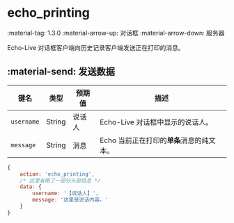 # echo_printing

<span class="feature-tag" title="最早可用版本" markdown>
    <span class="icon">:material-tag:</span>
    <span class="text">1.3.0</span>
</span>
<span class="feature-tag" title="出站终端类型" markdown>
    <span class="icon">:material-arrow-up:</span>
    <span class="text">对话框</span>
</span>
<span class="feature-tag" title="入站终端类型" markdown>
    <span class="icon">:material-arrow-down:</span>
    <span class="text">服务器</span>
</span>

Echo-Live 对话框客户端向历史记录客户端发送正在打印的消息。

## :material-send: 发送数据
| 键名 | 类型 | 预期值 | 描述 |
| - | - | - | - |
| `username` | String | 说话人 | Echo-Live 对话框中显示的说话人。 |
| `message` | String | 消息 | Echo 当前正在打印的**单条**消息的纯文本。 |

``` javascript title="示例"
{
    action: 'echo_printing',
    /* 这里省略了一部分头部信息 */ 
    data: {
        username: '【说话人】',
        message: '这里是说话内容。'
    }
}
```